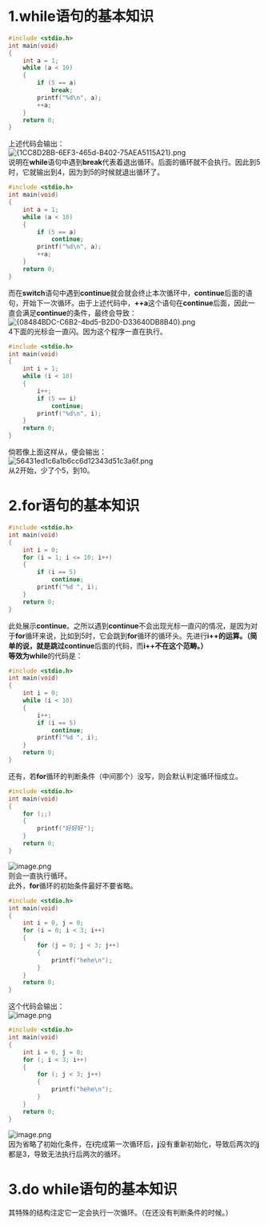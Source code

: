 <a name="P6zUr"></a>
# 1.while语句的基本知识
```c
#include <stdio.h>
int main(void)
{
	int a = 1;
	while (a < 10)
	{
		if (5 == a)
			break;
		printf("%d\n", a);
		++a;
	}
	return 0;
}
```
上述代码会输出：<br />![{1CC8D2BB-6EF3-465d-B402-75AEA5115A21}.png](https://cdn.nlark.com/yuque/0/2023/png/38980263/1694916940864-2edfe39a-493c-482b-999a-0600c9157447.png#averageHue=%23191919&clientId=ue35fc0c3-8431-4&from=paste&height=99&id=ue83b9147&originHeight=148&originWidth=35&originalType=binary&ratio=1.5&rotation=0&showTitle=false&size=922&status=done&style=none&taskId=uba37aba3-ff8d-4be3-a185-887365b3180&title=&width=23.333333333333332)<br />说明在**while**语句中遇到**break**代表着退出循环。后面的循环就不会执行。因此到5时，它就输出到4，因为到5的时候就退出循环了。
```c
#include <stdio.h>
int main(void)
{
	int a = 1;
	while (a < 10)
	{
		if (5 == a)
			continue;
		printf("%d\n", a);
		++a;
	}
	return 0;
}
```
而在**switch**语句中遇到**continue**就会就会终止本次循环中，**continue**后面的语句，开始下一次循环。由于上述代码中，**++a**这个语句在**continue**后面，因此一直会满足**continue**的条件，最终会导致：<br />![{08484BDC-C6B2-4bd5-B2D0-D33640DB8B40}.png](https://cdn.nlark.com/yuque/0/2023/png/38980263/1694917730957-5f35ad6e-7c69-4ce4-a073-d937651b68f6.png#averageHue=%231b1b1b&clientId=ucfdc932d-fbae-4&from=paste&height=105&id=u7704c238&originHeight=158&originWidth=29&originalType=binary&ratio=1.5&rotation=0&showTitle=false&size=808&status=done&style=none&taskId=ua4905ca0-be7b-4c8a-9306-69fc4856b57&title=&width=19.333333333333332)<br />4下面的光标会一直闪。因为这个程序一直在执行。
```c
#include <stdio.h>
int main(void)
{
	int i = 1;
	while (i < 10)
	{
		i++;
		if (5 == i)
			continue;
		printf("%d\n", i);
	}
	return 0;
}
```
倘若像上面这样从，便会输出：<br />![56431ed1c6a1b6cc6d12343d51c3a6f.png](https://cdn.nlark.com/yuque/0/2023/png/38980263/1694919215712-3cbe788d-98ac-4cef-97d0-e5c5ae2170fa.png#averageHue=%23181818&clientId=uf5e78d84-89dc-4&from=paste&height=171&id=u5df40d11&originHeight=257&originWidth=51&originalType=binary&ratio=1.5&rotation=0&showTitle=false&size=1864&status=done&style=none&taskId=ufdd58a81-970d-4fe1-9daa-1b7dc8932d8&title=&width=34)<br />从2开始，少了个5，到10。
<a name="UyZB9"></a>
# 2.for语句的基本知识
```c
#include <stdio.h>
int main(void)
{
	int i = 0;
	for (i = 1; i <= 10; i++)
	{
		if (i == 5)
			continue;
		printf("%d ", i);
	}
	return 0;
}
```
此处展示**continue**。之所以遇到**continue**不会出现光标一直闪的情况，是因为对于**for**循环来说，比如到5时，它会跳到**for**循环的循环头。先进行**i++**的运算。（简单的说，就是跳过**continue**后面的代码，而**i++**不在这个范畴。） <br />等效为**while**的代码是：
```c
#include <stdio.h>
int main(void)
{
	int i = 0;
	while (i < 10)
	{
		i++;
		if (i == 5)
			continue;
		printf("%d ", i);
	}
	return 0;
}
```
还有，若**for**循环的判断条件（中间那个）没写，则会默认判定循环恒成立。
```c
#include <stdio.h>
int main(void)
{
	for (;;)
	{
		printf("好好好");
	}
	return 0;
}
```
![image.png](https://cdn.nlark.com/yuque/0/2023/png/38980263/1695217184213-a59bab6f-bd59-4242-97d0-46c0ee36a818.png#averageHue=%233a3a3a&clientId=ub5714d92-beaa-4&from=paste&height=648&id=ue45713d1&originHeight=972&originWidth=1775&originalType=binary&ratio=1.5&rotation=0&showTitle=false&size=64429&status=done&style=none&taskId=ud3517322-45e4-42ab-88cd-dcbe2ccf10f&title=&width=1183.3333333333333)<br />则会一直执行循环。<br />此外，**for**循环的初始条件最好不要省略。
```c
#include <stdio.h>
int main(void)
{
    int i = 0, j = 0;
    for (i = 0; i < 3; i++)
    {
        for (j = 0; j < 3; j++)
        {
            printf("hehe\n");
        }
    }
    return 0;
}
```
这个代码会输出：<br />![image.png](https://cdn.nlark.com/yuque/0/2023/png/38980263/1695548734743-0be8ab9b-033b-46c8-a05b-39f90ae8014a.png#averageHue=%232d2a27&clientId=u8398123b-42fb-4&from=paste&height=143&id=u131c2c0d&originHeight=214&originWidth=71&originalType=binary&ratio=1.5&rotation=0&showTitle=false&size=1157&status=done&style=none&taskId=udc8a6f89-cfa4-4740-b583-62baab2798e&title=&width=47.333333333333336)
```c
#include <stdio.h>
int main(void)
{
    int i = 0, j = 0;
    for (; i < 3; i++)
    {
        for (; j < 3; j++)
        {
            printf("hehe\n");
        }
    }
    return 0;
}
```
![image.png](https://cdn.nlark.com/yuque/0/2023/png/38980263/1695548856510-7919b0d8-e22d-4cc7-8702-49a121ee70cc.png#averageHue=%2333302d&clientId=u8398123b-42fb-4&from=paste&height=48&id=u8f5ac355&originHeight=72&originWidth=57&originalType=binary&ratio=1.5&rotation=0&showTitle=false&size=717&status=done&style=none&taskId=ue2163e07-77c4-4696-9618-2553aa8e36a&title=&width=38)<br />因为省略了初始化条件，在**i**完成第一次循环后，**j**没有重新初始化，导致后两次的**j**都是3，导致无法执行后两次的循环。
<a name="iDunj"></a>
# 3.do while语句的基本知识
其特殊的结构注定它一定会执行一次循环。（在还没有判断条件的时候。）

